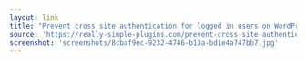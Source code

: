 ```yaml
---
layout: link
title: "Prevent cross site authentication for logged in users on WordPress multisite - Really Simple Plugins"
source: 'https://really-simple-plugins.com/prevent-cross-site-authentication-for-logged-in-users-on-wordpress-multisite/'
screenshot: 'screenshots/8cbaf9ec-9232-4746-b13a-bd1e4a747bb7.jpg'
---
```


